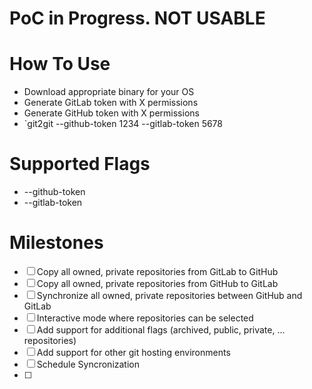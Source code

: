 # PoC in Progress. NOT USABLE

# How To Use

* Download appropriate binary for your OS
* Generate GitLab token with X permissions
* Generate GitHub token with X permissions
* `git2git --github-token 1234 --gitlab-token 5678


# Supported Flags

* --github-token
* --gitlab-token

# Milestones

- [ ] Copy all owned, private repositories from GitLab to GitHub
- [ ] Copy all owned, private repositories from GitHub to GitLab
- [ ] Synchronize all owned, private repositories between GitHub and GitLab
- [ ] Interactive mode where repositories can be selected
- [ ] Add support for additional flags (archived, public, private, ... repositories)
- [ ] Add support for other git hosting environments
- [ ] Schedule Syncronization
- [ ] 

